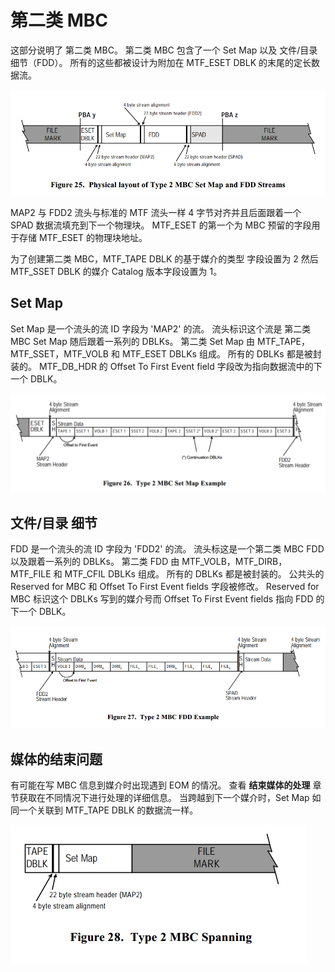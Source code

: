 # 第二类 MBC

这部分说明了 第二类 MBC。
第二类 MBC 包含了一个 Set Map 以及 文件/目录 细节（FDD）。
所有的这些都被设计为附加在 MTF\_ESET DBLK 的末尾的定长数据流。

![](images/type_2_mbc_layout.png)

MAP2 与 FDD2 流头与标准的 MTF 流头一样 4 字节对齐并且后面跟着一个 SPAD 数据流填充到下一个物理块。
MTF\_ESET 的第一个为 MBC 预留的字段用于存储 MTF\_ESET 的物理块地址。

为了创建第二类 MBC，MTF\_TAPE DBLK 的基于媒介的类型 字段设置为 2 然后 MTF\_SSET DBLK 的媒介 Catalog 版本字段设置为 1。

## Set Map

Set Map 是一个流头的流 ID 字段为 'MAP2' 的流。
流头标识这个流是 第二类 MBC Set Map 随后跟着一系列的 DBLKs。
第二类 Set Map 由 MTF\_TAPE，MTF\_SSET，MTF\_VOLB 和 MTF\_ESET DBLKs 组成。
所有的 DBLKs 都是被封装的。
MTF\_DB\_HDR 的 Offset To First Event field 字段改为指向数据流中的下一个 DBLK。

![](images/type_2_set_map_example.png)

## 文件/目录 细节

FDD 是一个流头的流 ID 字段为 'FDD2' 的流。
流头标这是一个第二类 MBC FDD 以及跟着一系列的 DBLKs。
第二类 FDD 由 MTF\_VOLB，MTF\_DIRB，MTF\_FILE 和 MTF\_CFIL DBLKs 组成。
所有的 DBLKs 都是被封装的。
公共头的 Reserved for MBC 和 Offset To First Event fields 字段被修改。
Reserved for MBC 标识这个 DBLKs 写到的媒介号而 Offset To First Event fields 指向 FDD 的下一个 DBLK。

![](images/type_2_mbc_fdd.png)

## 媒体的结束问题

有可能在写 MBC 信息到媒介时出现遇到 EOM 的情况。
查看 **结束媒体的处理** 章节获取在不同情况下进行处理的详细信息。
当跨越到下一个媒介时，Set Map 如同一个关联到 MTF\_TAPE DBLK 的数据流一样。

![](images/type_2_mbc_spanning.png)
